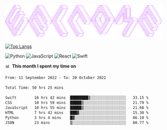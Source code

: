 
![ezcv logo](https://raw.githubusercontent.com/adammgerber/images/main/Welcome.png)

[![Top Langs](https://github-readme-stats.vercel.app/api/top-langs/?username=adammgerber&layout=compact)](https://github.com/anuraghazra/github-readme-stats)

![Python](https://img.shields.io/badge/python-3670A0?style=for-the-badge&logo=python&logoColor=ffdd54)
![JavaScript](https://img.shields.io/badge/javascript-%23323330.svg?style=for-the-badge&logo=javascript&logoColor=%23F7DF1E)
![React](https://img.shields.io/badge/react-%2320232a.svg?style=for-the-badge&logo=react&logoColor=%2361DAFB)
![Swift](https://img.shields.io/badge/swift-F54A2A?style=for-the-badge&logo=swift&logoColor=white)

📊 &nbsp;**This month I spent my time on**

<!--START_SECTION:waka-->

```text
From: 11 September 2022 - To: 20 October 2022

Total Time: 50 hrs 25 mins

Swift        16 hrs 42 mins  ████████▒░░░░░░░░░░░░░░░░   33.15 %
CSS          10 hrs 59 mins  █████▒░░░░░░░░░░░░░░░░░░░   21.79 %
JavaScript   10 hrs 55 mins  █████▒░░░░░░░░░░░░░░░░░░░   21.68 %
HTML         7 hrs 42 mins   ███▓░░░░░░░░░░░░░░░░░░░░░   15.30 %
Python       3 hrs 4 mins    █▓░░░░░░░░░░░░░░░░░░░░░░░   06.10 %
JSON         23 mins         ▒░░░░░░░░░░░░░░░░░░░░░░░░   00.77 %
```

<!--END_SECTION:waka-->


